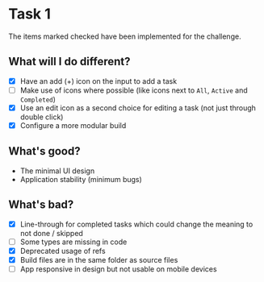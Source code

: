 # Task 1

The items marked checked have been implemented for the challenge.

## What will I do different?

- [x] Have an add (+) icon on the input to add a task
- [ ] Make use of icons where possible (like icons next to `All`, `Active` and `Completed`)
- [x] Use an edit icon as a second choice for editing a task (not just through double click)
- [x] Configure a more modular build

## What's good?

* The minimal UI design
* Application stability (minimum bugs)

## What's bad?

- [x] Line-through for completed tasks which could change the meaning to not done / skipped
- [ ] Some types are missing in code
- [x] Deprecated usage of refs
- [x] Build files are in the same folder as source files
- [ ] App responsive in design but not usable on mobile devices

